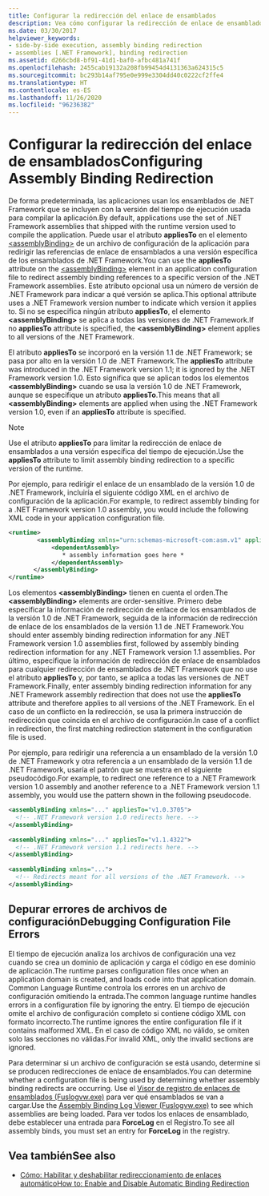 ```yaml
---
title: Configurar la redirección del enlace de ensamblados
description: Vea cómo configurar la redirección de enlace de ensamblados en .NET mediante el atributo appliesTo en el elemento assemblyBinding de un archivo de configuración de la aplicación.
ms.date: 03/30/2017
helpviewer_keywords:
- side-by-side execution, assembly binding redirection
- assemblies [.NET Framework], binding redirection
ms.assetid: d266cbd8-bf91-41d1-baf0-afbc481a741f
ms.openlocfilehash: 2455cab19132a208fb99454d4131363a624315c5
ms.sourcegitcommit: bc293b14af795e0e999e3304dd40c0222cf2ffe4
ms.translationtype: HT
ms.contentlocale: es-ES
ms.lasthandoff: 11/26/2020
ms.locfileid: "96236382"
---
```

# <a name="configuring-assembly-binding-redirection"></a><span data-ttu-id="29f2d-103">Configurar la redirección del enlace de ensamblados</span><span class="sxs-lookup"><span data-stu-id="29f2d-103">Configuring Assembly Binding Redirection</span></span>

<span data-ttu-id="29f2d-104">De forma predeterminada, las aplicaciones usan los ensamblados de .NET Framework que se incluyen con la versión del tiempo de ejecución usada para compilar la aplicación.</span><span class="sxs-lookup"><span data-stu-id="29f2d-104">By default, applications use the set of .NET Framework assemblies that shipped with the runtime version used to compile the application.</span></span> <span data-ttu-id="29f2d-105">Puede usar el atributo **appliesTo** en el elemento [\<assemblyBinding>](../configure-apps/file-schema/runtime/assemblybinding-element-for-runtime.md) de un archivo de configuración de la aplicación para redirigir las referencias de enlace de ensamblados a una versión específica de los ensamblados de .NET Framework.</span><span class="sxs-lookup"><span data-stu-id="29f2d-105">You can use the **appliesTo** attribute on the [\<assemblyBinding>](../configure-apps/file-schema/runtime/assemblybinding-element-for-runtime.md) element in an application configuration file to redirect assembly binding references to a specific version of the .NET Framework assemblies.</span></span> <span data-ttu-id="29f2d-106">Este atributo opcional usa un número de versión de .NET Framework para indicar a qué versión se aplica.</span><span class="sxs-lookup"><span data-stu-id="29f2d-106">This optional attribute uses a .NET Framework version number to indicate which version it applies to.</span></span> <span data-ttu-id="29f2d-107">Si no se especifica ningún atributo **appliesTo**, el elemento **\<assemblyBinding>** se aplica a todas las versiones de .NET Framework.</span><span class="sxs-lookup"><span data-stu-id="29f2d-107">If no **appliesTo** attribute is specified, the **\<assemblyBinding>** element applies to all versions of the .NET Framework.</span></span>  
  
 <span data-ttu-id="29f2d-108">El atributo **appliesTo** se incorporó en la versión 1.1 de .NET Framework; se pasa por alto en la versión 1.0 de .NET Framework.</span><span class="sxs-lookup"><span data-stu-id="29f2d-108">The **appliesTo** attribute was introduced in the .NET Framework version 1.1; it is ignored by the .NET Framework version 1.0.</span></span> <span data-ttu-id="29f2d-109">Esto significa que se aplican todos los elementos **\<assemblyBinding>** cuando se usa la versión 1.0 de .NET Framework, aunque se especifique un atributo **appliesTo**.</span><span class="sxs-lookup"><span data-stu-id="29f2d-109">This means that all **\<assemblyBinding>** elements are applied when using the .NET Framework version 1.0, even if an **appliesTo** attribute is specified.</span></span>  
  
> [!NOTE]
> <span data-ttu-id="29f2d-110">Use el atributo **appliesTo** para limitar la redirección de enlace de ensamblados a una versión específica del tiempo de ejecución.</span><span class="sxs-lookup"><span data-stu-id="29f2d-110">Use the **appliesTo** attribute to limit assembly binding redirection to a specific version of the runtime.</span></span>  
  
 <span data-ttu-id="29f2d-111">Por ejemplo, para redirigir el enlace de un ensamblado de la versión 1.0 de .NET Framework, incluiría el siguiente código XML en el archivo de configuración de la aplicación.</span><span class="sxs-lookup"><span data-stu-id="29f2d-111">For example, to redirect assembly binding for a .NET Framework version 1.0 assembly, you would include the following XML code in your application configuration file.</span></span>  
  
```xml  
<runtime>  
        <assemblyBinding xmlns="urn:schemas-microsoft-com:asm.v1" appliesTo="v1.0.3705">  
            <dependentAssembly>
               * assembly information goes here *  
            </dependentAssembly>  
       </assemblyBinding>  
</runtime>  
```  
  
 <span data-ttu-id="29f2d-112">Los elementos **\<assemblyBinding>** tienen en cuenta el orden.</span><span class="sxs-lookup"><span data-stu-id="29f2d-112">The **\<assemblyBinding>** elements are order-sensitive.</span></span> <span data-ttu-id="29f2d-113">Primero debe especificar la información de redirección de enlace de los ensamblados de la versión 1.0 de .NET Framework, seguida de la información de redirección de enlace de los ensamblados de la versión 1.1 de .NET Framework.</span><span class="sxs-lookup"><span data-stu-id="29f2d-113">You should enter assembly binding redirection information for any .NET Framework version 1.0 assemblies first, followed by assembly binding redirection information for any .NET Framework version 1.1 assemblies.</span></span> <span data-ttu-id="29f2d-114">Por último, especifique la información de redirección de enlace de ensamblados para cualquier redirección de ensamblados de .NET Framework que no use el atributo **appliesTo** y, por tanto, se aplica a todas las versiones de .NET Framework.</span><span class="sxs-lookup"><span data-stu-id="29f2d-114">Finally, enter assembly binding redirection information for any .NET Framework assembly redirection that does not use the **appliesTo** attribute and therefore applies to all versions of the .NET Framework.</span></span> <span data-ttu-id="29f2d-115">En el caso de un conflicto en la redirección, se usa la primera instrucción de redirección que coincida en el archivo de configuración.</span><span class="sxs-lookup"><span data-stu-id="29f2d-115">In case of a conflict in redirection, the first matching redirection statement in the configuration file is used.</span></span>  
  
 <span data-ttu-id="29f2d-116">Por ejemplo, para redirigir una referencia a un ensamblado de la versión 1.0 de .NET Framework y otra referencia a un ensamblado de la versión 1.1 de .NET Framework, usaría el patrón que se muestra en el siguiente pseudocódigo.</span><span class="sxs-lookup"><span data-stu-id="29f2d-116">For example, to redirect one reference to a .NET Framework version 1.0 assembly and another reference to a .NET Framework version 1.1 assembly, you would use the pattern shown in the following pseudocode.</span></span>  
  
```xml  
<assemblyBinding xmlns="..." appliesTo="v1.0.3705">
  <!-- .NET Framework version 1.0 redirects here. -->
</assemblyBinding>
  
<assemblyBinding xmlns="..." appliesTo="v1.1.4322">
  <!-- .NET Framework version 1.1 redirects here. -->
</assemblyBinding>
  
<assemblyBinding xmlns="...">
  <!-- Redirects meant for all versions of the .NET Framework. -->
</assemblyBinding>  
```  
  
## <a name="debugging-configuration-file-errors"></a><span data-ttu-id="29f2d-117">Depurar errores de archivos de configuración</span><span class="sxs-lookup"><span data-stu-id="29f2d-117">Debugging Configuration File Errors</span></span>  

 <span data-ttu-id="29f2d-118">El tiempo de ejecución analiza los archivos de configuración una vez cuando se crea un dominio de aplicación y carga el código en ese dominio de aplicación.</span><span class="sxs-lookup"><span data-stu-id="29f2d-118">The runtime parses configuration files once when an application domain is created, and loads code into that application domain.</span></span> <span data-ttu-id="29f2d-119">Common Language Runtime controla los errores en un archivo de configuración omitiendo la entrada.</span><span class="sxs-lookup"><span data-stu-id="29f2d-119">The common language runtime handles errors in a configuration file by ignoring the entry.</span></span> <span data-ttu-id="29f2d-120">El tiempo de ejecución omite el archivo de configuración completo si contiene código XML con formato incorrecto.</span><span class="sxs-lookup"><span data-stu-id="29f2d-120">The runtime ignores the entire configuration file if it contains malformed XML.</span></span> <span data-ttu-id="29f2d-121">En el caso de código XML no válido, se omiten solo las secciones no válidas.</span><span class="sxs-lookup"><span data-stu-id="29f2d-121">For invalid XML, only the invalid sections are ignored.</span></span>  
  
 <span data-ttu-id="29f2d-122">Para determinar si un archivo de configuración se está usando, determine si se producen redirecciones de enlace de ensamblados.</span><span class="sxs-lookup"><span data-stu-id="29f2d-122">You can determine whether a configuration file is being used by determining whether assembly binding redirects are occurring.</span></span> <span data-ttu-id="29f2d-123">Use el [Visor de registro de enlaces de ensamblados (Fuslogvw.exe)](../tools/fuslogvw-exe-assembly-binding-log-viewer.md) para ver qué ensamblados se van a cargar.</span><span class="sxs-lookup"><span data-stu-id="29f2d-123">Use the [Assembly Binding Log Viewer (Fuslogvw.exe)](../tools/fuslogvw-exe-assembly-binding-log-viewer.md) to see which assemblies are being loaded.</span></span> <span data-ttu-id="29f2d-124">Para ver todos los enlaces de ensamblado, debe establecer una entrada para **ForceLog** en el Registro.</span><span class="sxs-lookup"><span data-stu-id="29f2d-124">To see all assembly binds, you must set an entry for **ForceLog** in the registry.</span></span>  
  
## <a name="see-also"></a><span data-ttu-id="29f2d-125">Vea también</span><span class="sxs-lookup"><span data-stu-id="29f2d-125">See also</span></span>

- [<span data-ttu-id="29f2d-126">Cómo: Habilitar y deshabilitar redireccionamiento de enlaces automático</span><span class="sxs-lookup"><span data-stu-id="29f2d-126">How to: Enable and Disable Automatic Binding Redirection</span></span>](../configure-apps/how-to-enable-and-disable-automatic-binding-redirection.md)
